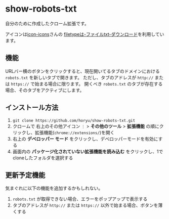 # show-robots-txt

自分のために作成したクローム拡張です。

アイコンは[icon-icons](https://icon-icons.com/ja/)さんの
[filetypeは-ファイルtxt-ダウンロード](https://icon-icons.com/ja/%E3%82%A2%E3%82%A4%E3%82%B3%E3%83%B3/filetype%E3%81%AF-%E3%83%95%E3%82%A1%E3%82%A4%E3%83%ABtxt-%E3%83%80%E3%82%A6%E3%83%B3%E3%83%AD%E3%83%BC%E3%83%89/84763)を利用しています。

## 機能

URLバー横のボタンをクリックすると、現在開いてるタブのドメインにおける `robots.txt` を新しいタブで開きます。
ただし、タブのアドレスが `http://` または `https://` で始まる場合に限ります。
開くべき `robots.txt` のタブが存在する場合、そのタブをアクティブにします。

## インストール方法

1. `git clone https://github.com/horyu/show-robots-txt.git`
2. クロームで 右上のその他アイコン `⋮` > __その他のツール__ > __拡張機能__ の順にクリックし、拡張機能(`chrome://extensions/`)を開く
3. 右上の __デベロッパー モード__ をクリックし、デベロッパーモードを有効にする
4. 画面内の __パッケージ化されていない拡張機能を読み込む__ をクリックし、1でcloneしたフォルダを選択する

## 更新予定機能
気まぐれに以下の機能を追加するかもしれない。

1. `robots.txt` が取得できない場合、エラーをポップアップで表示する
2. タブのアドレスが `http://` または `https://` 以外で始まる場合、ボタンを薄くする
